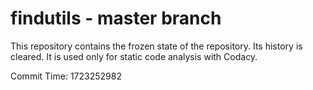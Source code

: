 # findutils - master branch

This repository contains the frozen state of the repository.
Its history is cleared. It is used only for static code
analysis with Codacy.

Commit Time: 1723252982